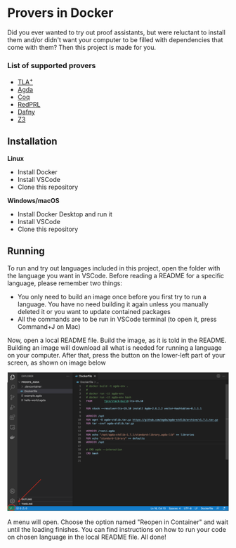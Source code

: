 # Provers in Docker

Did you ever wanted to try out proof assistants, but were reluctant to install them and/or didn't want your computer to be filled with dependencies that come with them? Then this project is made for you.

### List of supported provers
- [TLA<sup>+</sup>](/proofs_tlaplus/)
- [Agda](/proofs_agda/)
- [Coq](/proofs_coq/)
- [RedPRL](/proofs_redprl/)
- [Dafny](/proofs_dafny/)
- [Z3](/proofs_z3/)


## Installation

**Linux**
- Install Docker
- Install VSCode
- Clone this repository

**Windows/macOS**
- Install Docker Desktop and run it
- Install VSCode
- Clone this repository

## Running

To run and try out languages included in this project, open the folder with the language you want in VSCode. Before reading a README for a specific language, please remember two things:
- You only need to build an image once before you first try to run a language. You have no need building it again unless you manually deleted it or you want to update contained packages
- All the commands are to be run in VSCode terminal (to open it, press Command+J on Mac)

Now, open a local README file. Build the image, as it is told in the README. Building an image will download all what is needed for running a language on your computer. After that, press the button on the lower-left part of your screen, as shown on image below

![open a remote window button](/resources/open_a_remote_window.png)

A menu will open. Choose the option named "Reopen in Container" and wait until the loading finishes. You can find instructions on how to run your code on chosen language in the local README file. All done!